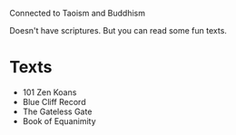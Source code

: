 Connected to Taoism and Buddhism

Doesn't have scriptures. But you can read some fun texts.
# Texts
- 101 Zen Koans
- Blue Cliff Record
- The Gateless Gate
- Book of Equanimity